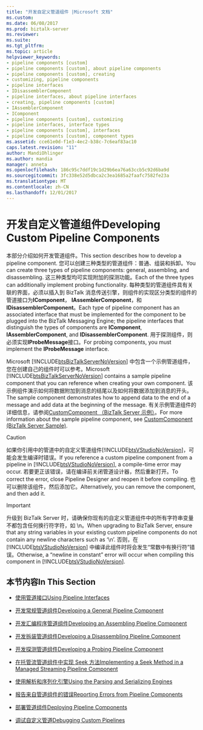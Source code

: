 ```yaml
---
title: "开发自定义管道组件 |Microsoft 文档"
ms.custom: 
ms.date: 06/08/2017
ms.prod: biztalk-server
ms.reviewer: 
ms.suite: 
ms.tgt_pltfrm: 
ms.topic: article
helpviewer_keywords:
- pipeline components [custom]
- pipeline components [custom], about pipeline components
- pipeline components [custom], creating
- customizing, pipeline components
- pipeline interfaces
- IDisassemblerComponent
- pipeline interfaces, about pipeline interfaces
- creating, pipeline components [custom]
- IAssemblerComponent
- IComponent
- pipeline components [custom], customizing
- pipeline interfaces, interface types
- pipeline components [custom], interfaces
- pipeline components [custom], component types
ms.assetid: cce61e0d-f1e3-4ec2-b38c-7c6eaf83ac10
caps.latest.revision: "11"
author: MandiOhlinger
ms.author: mandia
manager: anneta
ms.openlocfilehash: 186c95c7ddf19c1d29b6ea76a63ccb5c92d6ba9d
ms.sourcegitcommit: 3fc338e52d5dbca2c3ea1685a2faafc7582fe23a
ms.translationtype: MT
ms.contentlocale: zh-CN
ms.lasthandoff: 12/01/2017
---
```

# <a name="developing-custom-pipeline-components"></a><span data-ttu-id="59be7-102">开发自定义管道组件</span><span class="sxs-lookup"><span data-stu-id="59be7-102">Developing Custom Pipeline Components</span></span>
<span data-ttu-id="59be7-103">本部分介绍如何开发管道组件。</span><span class="sxs-lookup"><span data-stu-id="59be7-103">This section describes how to develop a pipeline component.</span></span> <span data-ttu-id="59be7-104">您可以创建三种类型的管道组件：普通、组装和拆卸。</span><span class="sxs-lookup"><span data-stu-id="59be7-104">You can create three types of pipeline components: general, assembling, and disassembling.</span></span> <span data-ttu-id="59be7-105">这三种类型均可实现附加的探测功能。</span><span class="sxs-lookup"><span data-stu-id="59be7-105">Each of the three types can additionally implement probing functionality.</span></span> <span data-ttu-id="59be7-106">每种类型的管道组件具有关联的界面，必须以插入到 BizTalk 消息传送引擎，则组件的实现区分类型的组件的管道接口为**IComponent**， **IAssemblerComponent**，和**IDisassemblerComponent**。</span><span class="sxs-lookup"><span data-stu-id="59be7-106">Each type of pipeline component has an associated interface that must be implemented for the component to be plugged into the BizTalk Messaging Engine; the pipeline interfaces that distinguish the types of components are **IComponent**, **IAssemblerComponent**, and **IDisassemblerComponent**.</span></span> <span data-ttu-id="59be7-107">用于探测组件，则必须实现**IProbeMessage**接口。</span><span class="sxs-lookup"><span data-stu-id="59be7-107">For probing components, you must implement the **IProbeMessage** interface.</span></span>  
  
 <span data-ttu-id="59be7-108">Microsoft [!INCLUDE[btsBizTalkServerNoVersion](../includes/btsbiztalkservernoversion-md.md)] 中包含一个示例管道组件，您在创建自己的组件时可以参考。</span><span class="sxs-lookup"><span data-stu-id="59be7-108">Microsoft [!INCLUDE[btsBizTalkServerNoVersion](../includes/btsbiztalkservernoversion-md.md)] contains a sample pipeline component that you can reference when creating your own component.</span></span> <span data-ttu-id="59be7-109">该示例组件演示如何将数据附加到消息的结尾以及如何将数据添加到消息的开头。</span><span class="sxs-lookup"><span data-stu-id="59be7-109">The sample component demonstrates how to append data to the end of a message and add data at the beginning of the message.</span></span> <span data-ttu-id="59be7-110">有关示例管道组件的详细信息，请参阅[CustomComponent （BizTalk Server 示例）](../core/customcomponent-biztalk-server-sample.md)。</span><span class="sxs-lookup"><span data-stu-id="59be7-110">For more information about the sample pipeline component, see [CustomComponent (BizTalk Server Sample)](../core/customcomponent-biztalk-server-sample.md).</span></span>  
  
> [!CAUTION]
>  <span data-ttu-id="59be7-111">如果你引用中的管道中的自定义管道组件[!INCLUDE[btsVStudioNoVersion](../includes/btsvstudionoversion-md.md)]，可能会发生编译时错误。</span><span class="sxs-lookup"><span data-stu-id="59be7-111">If you reference a custom pipeline component from a pipeline in [!INCLUDE[btsVStudioNoVersion](../includes/btsvstudionoversion-md.md)], a compile-time error may occur.</span></span> <span data-ttu-id="59be7-112">若要更正该错误，请在编译前关闭管道设计器，然后重新打开。</span><span class="sxs-lookup"><span data-stu-id="59be7-112">To correct the error, close Pipeline Designer and reopen it before compiling.</span></span> <span data-ttu-id="59be7-113">也可以删除该组件，然后添加它。</span><span class="sxs-lookup"><span data-stu-id="59be7-113">Alternatively, you can remove the component, and then add it.</span></span>  
  
> [!IMPORTANT]
>  <span data-ttu-id="59be7-114">升级到 BizTalk Server 时，请确保你现有的自定义管道组件中的所有字符串变量不都包含任何换行符字符，如 \n。</span><span class="sxs-lookup"><span data-stu-id="59be7-114">When upgrading to BizTalk Server, ensure that any string variables in your existing custom pipeline components do not contain any newline characters such as ‘\n’.</span></span> <span data-ttu-id="59be7-115">否则，在 [!INCLUDE[btsVStudioNoVersion](../includes/btsvstudionoversion-md.md)] 中编译此组件时将会发生“常数中有换行符”错误。</span><span class="sxs-lookup"><span data-stu-id="59be7-115">Otherwise, a “newline in constant” error will occur when compiling this component in [!INCLUDE[btsVStudioNoVersion](../includes/btsvstudionoversion-md.md)].</span></span>  
  
## <a name="in-this-section"></a><span data-ttu-id="59be7-116">本节内容</span><span class="sxs-lookup"><span data-stu-id="59be7-116">In This Section</span></span>  
  
-   [<span data-ttu-id="59be7-117">使用管道接口</span><span class="sxs-lookup"><span data-stu-id="59be7-117">Using Pipeline Interfaces</span></span>](../core/using-pipeline-interfaces.md)  
  
-   [<span data-ttu-id="59be7-118">开发常规管道组件</span><span class="sxs-lookup"><span data-stu-id="59be7-118">Developing a General Pipeline Component</span></span>](../core/developing-a-general-pipeline-component.md)  
  
-   [<span data-ttu-id="59be7-119">开发汇编程序管道组件</span><span class="sxs-lookup"><span data-stu-id="59be7-119">Developing an Assembling Pipeline Component</span></span>](../core/developing-an-assembling-pipeline-component.md)  
  
-   [<span data-ttu-id="59be7-120">开发拆装管道组件</span><span class="sxs-lookup"><span data-stu-id="59be7-120">Developing a Disassembling Pipeline Component</span></span>](../core/developing-a-disassembling-pipeline-component.md)  
  
-   [<span data-ttu-id="59be7-121">开发探测管道组件</span><span class="sxs-lookup"><span data-stu-id="59be7-121">Developing a Probing Pipeline Component</span></span>](../core/developing-a-probing-pipeline-component.md)  
  
-   [<span data-ttu-id="59be7-122">在托管流管道组件中实现 Seek 方法</span><span class="sxs-lookup"><span data-stu-id="59be7-122">Implementing a Seek Method in a Managed Streaming Pipeline Component</span></span>](../core/implementing-a-seek-method-in-a-managed-streaming-pipeline-component.md)  
  
-   [<span data-ttu-id="59be7-123">使用解析和序列化引擎</span><span class="sxs-lookup"><span data-stu-id="59be7-123">Using the Parsing and Serializing Engines</span></span>](../core/using-the-parsing-and-serializing-engines.md)  
  
-   [<span data-ttu-id="59be7-124">报告来自管道组件的错误</span><span class="sxs-lookup"><span data-stu-id="59be7-124">Reporting Errors from Pipeline Components</span></span>](../core/reporting-errors-from-pipeline-components.md)  
  
-   [<span data-ttu-id="59be7-125">部署管道组件</span><span class="sxs-lookup"><span data-stu-id="59be7-125">Deploying Pipeline Components</span></span>](../core/deploying-pipeline-components.md)  
  
-   [<span data-ttu-id="59be7-126">调试自定义管道</span><span class="sxs-lookup"><span data-stu-id="59be7-126">Debugging Custom Pipelines</span></span>](../core/debugging-custom-pipelines.md)